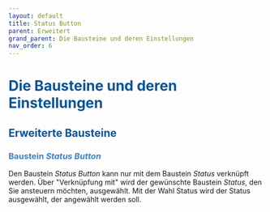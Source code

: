 ```yaml
---
layout: default
title: Status Button
parent: Erweitert
grand_parent: Die Bausteine und deren Einstellungen
nav_order: 6
---
```


# <span style="color:#0b5394">**Die Bausteine und deren Einstellungen**</span>
## <span style="color:#0b5394">**Erweiterte Bausteine**</span>
### <span style="color:#3d85c6">Baustein *Status Button*</span>

Den Baustein *Status Button* kann nur mit dem Baustein *Status* verknüpft werden. Über "Verknüpfung mit" wird der gewünschte
Baustein *Status*, den Sie ansteuern möchten, ausgewählt. Mit der Wahl Status wird der Status ausgewählt, der angewählt werden soll.